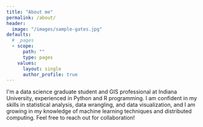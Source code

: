 ```yaml
---
title: "About me"
permalink: /about/
header:
  image: "/images/sample-gates.jpg"
defaults:
  # _pages
  - scope:
      path: ""
      type: pages
    values:
      layout: single
      author_profile: true
---
```


I'm a data science graduate student and GIS professional at Indiana University, experienced in Python and R programming. I am confident in my skills in statistical analysis, data wrangling, and data visualization, and I am growing in my knowledge of machine learning techniques and distributed computing. Feel free to reach out for collaboration!
